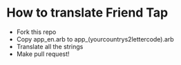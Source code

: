 # How to translate Friend Tap
 * Fork this repo
 * Copy app_en.arb to app_(yourcountrys2lettercode).arb
 * Translate all the strings
 * Make pull request!
